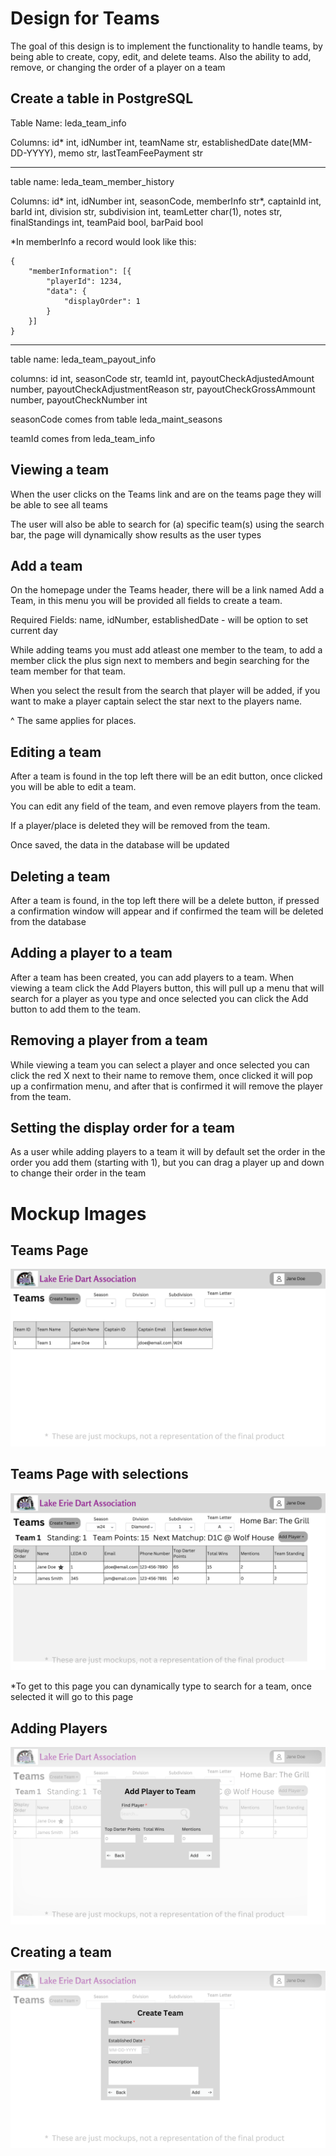 # Design for Teams
The goal of this design is to implement the functionality to handle teams, by being able to create, copy, edit, and delete teams.
Also the ability to add, remove, or changing the order of a player on a team

## Create a table in PostgreSQL
Table Name: leda_team_info

Columns: id* int, idNumber int, teamName str, establishedDate date(MM-DD-YYYY), memo str, lastTeamFeePayment str
___
table name: leda_team_member_history

Columns: id* int, idNumber int, seasonCode, memberInfo str*, captainId int, barId int, division str, subdivision int, teamLetter char(1), notes str, finalStandings int, teamPaid bool, barPaid bool

*In memberInfo a record would look like this:
```
{
	"memberInformation": [{
		"playerId": 1234,
		"data": {
			"displayOrder": 1
		}
	}]
}
```
___
table name: leda_team_payout_info

columns: id int, seasonCode str, teamId int, payoutCheckAdjustedAmount number, payoutCheckAdjustmentReason str, payoutCheckGrossAmmount number, payoutCheckNumber int

seasonCode comes from table leda_maint_seasons

teamId comes from leda_team_info
## Viewing a team
When the user clicks on the Teams link and are on the teams page they will be able to see all teams

The user will also be able to search for (a) specific team(s) using the search bar, the page will dynamically show results as the user types

## Add a team
On the homepage under the Teams header, there will be a link named Add a Team, in this menu you will be provided all fields to create a team.

Required Fields: name, idNumber, establishedDate - will be option to set current day

While adding teams you must add atleast one member to the team, to add a member click the plus sign next to members and begin searching for the team member for that team.

When you select the result from the search that player will be added, if you want to make a player captain select the star next to the players name.

^ The same applies for places.

## Editing a team
After a team is found in the top left there will be an edit button, once clicked you will be able to edit a team.

You can edit any field of the team, and even remove players from the team.

If a player/place is deleted they will be removed from the team.

Once saved, the data in the database will be updated

## Deleting a team
After a team is found, in the top left there will be a delete button, if pressed a confirmation window will appear and if confirmed the team will be deleted from the database

## Adding a player to a team
After a team has been created, you can add players to a team. When viewing a team click the Add Players button, this will pull up a menu that will search for a player as you type and once selected you can click the Add button to add them to the team.

## Removing a player from a team
While viewing a team you can select a player and once selected you can click the red X next to their name to remove them, once clicked it will pop up a confirmation menu, and after that is confirmed it will remove the player from the team. 

## Setting the display order for a team
As a user while adding players to a team it will by default set the order in the order you add them (starting with 1), but you can drag a player up and down to change their order in the team

# Mockup Images
## Teams Page 
![image](../../Mockups/Management/leda_teams_page.png)
## Teams Page with selections
![image](../../Mockups/Management/leda_teams_selected_page.png)

*To get to this page you can dynamically type to search for a team, once selected it will go to this page
## Adding Players
![image](../../Mockups/Management/leda_teams_add_player.png)
## Creating a team
![image](../../Mockups/Management/leda_create_team.png)

